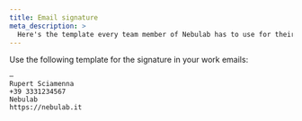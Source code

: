 ```yaml
---
title: Email signature
meta_description: >
  Here's the template every team member of Nebulab has to use for their work mail signature.
---
```


Use the following template for the signature in your work emails:

```
—
Rupert Sciamenna
+39 3331234567
Nebulab
https://nebulab.it
```
